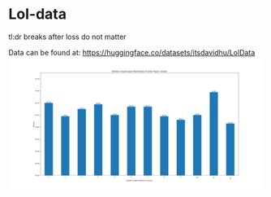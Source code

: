 # Lol-data

tl:dr 
breaks after loss do not matter

Data can be found at: https://huggingface.co/datasets/itsdavidhu/LolData 
![alt text](images\total_general.png?raw=true)
